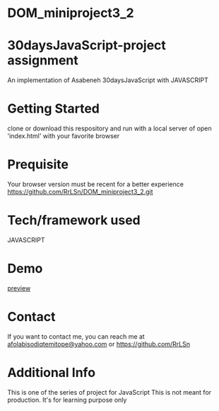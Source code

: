 # DOM_miniproject3_2
# 30daysJavaScript-project assignment
An implementation of Asabeneh 30daysJavaScript with JAVASCRIPT

# Getting Started
clone or download this respository and run with a local server of open 'index.html' with your favorite browser

# Prequisite
Your browser version must be recent for a better experience https://github.com/RrLSn/DOM_miniproject3_2.git

# Tech/framework used
JAVASCRIPT

# Demo
[preview](https://rad-souffle-6de866.netlify.app)

# Contact
If you want to contact me, you can reach me at
afolabisodiqtemitope@yahoo.com or
https://github.com/RrLSn

# Additional Info
This is one of the series of project for JavaScript
This is not meant for production. It's for learning purpose only
